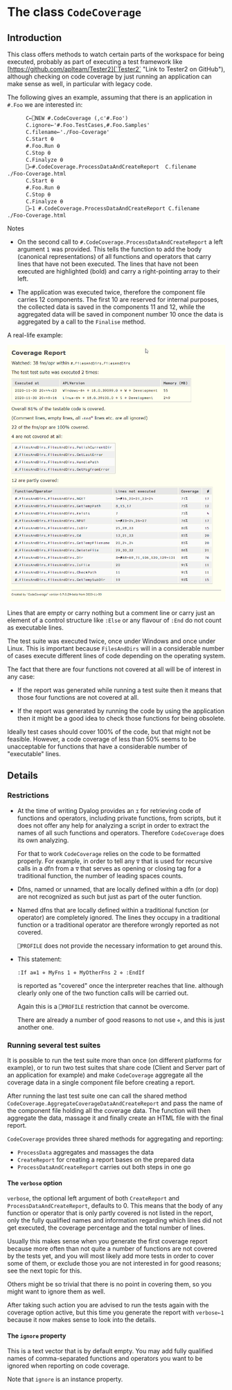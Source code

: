 # The class `CodeCoverage`

## Introduction

This class offers methods to watch certain parts of the workspace for being executed, probably as part of executing
a test framework like [https://github.com/aplteam/Tester2](`Tester2` "Link to Tester2 on GitHub"), although checking
on code coverage by just running an application can make sense as well, in particular with legacy code.

The following gives an example, assuming that there is an application in `#.Foo` we are interested in:

```
      C←⎕NEW #.CodeCoverage (,⊂'#.Foo')
      C.ignore←'#.Foo.TestCases,#.Foo.Samples'
      C.filename←'./Foo-Coverage'
      C.Start ⍬
      #.Foo.Run ⍬
      C.Stop ⍬
      C.Finalyze ⍬
      ⎕←#.CodeCoverage.ProcessDataAndCreateReport  C.filename
./Foo-Coverage.html      
      C.Start ⍬
      #.Foo.Run ⍬
      C.Stop ⍬
      C.Finalyze ⍬
      ⎕←1 #.CodeCoverage.ProcessDataAndCreateReport C.filename      
./Foo-Coverage.html      
```

Notes

* On the second call to `#.CodeCoverage.ProcessDataAndCreateReport` a left argument `1` was provided. This tells the function to add the body (canonical representations) of all functions and operators that carry lines that have not been executed. The lines that have not been executed are highlighted (bold) and carry a right-pointing array to their left.

* The application was executed twice, therefore the component file carries 12 components. The first 10 are reserved for internal purposes, the collected data is saved in the components 11 and 12, while the aggregated data will be saved in component number 10 once the data is aggregated by a call to the `Finalise` method.

A real-life example:

![Example](example.png "Example")

Lines that are empty or carry nothing but a comment line or carry just an element of a control structure like `:Else` or any flavour of `:End` do not count as executable lines.

The test suite was executed twice, once under Windows and once under Linux. This is important because `FilesAndDirs` will in a considerable number of cases execute different lines of code depending on the operating system.

The fact that there are four functions not covered at all will be of interest in any case:

  * If the report was generated while running a test suite then it means that those four functions are not covered at all.
  
  * If the report was generated by running the code by using the application then it might be a good idea to check those functions for being obsolete.
  
Ideally test cases should cover 100% of the code, but that might not be feasible. However, a code coverage of less than 50% seems to be unacceptable for functions that have a considerable number of "executable" lines.



## Details

### Restrictions

* At the time of writing Dyalog provides an `⌶` for retrieving code of functions and operators, including private functions, from scripts, but it does not offer any help for analyzing a script in order to extract the names of all such functions and operators. Therefore `CodeCoverage` does its own analyzing.

  For that to work `CodeCoverage` relies on the code to be formatted properly. For example, in order to tell any `∇` that is used for recursive calls in a dfn from a `∇` that serves as opening or closing tag for a traditional function, the number of leading spaces counts.

* Dfns, named or unnamed, that are locally defined within a dfn (or dop) are not recognized as such but just as part of the outer function.

* Named dfns that are locally defined within a traditional function (or operator) are completely ignored. The lines they occupy in a traditional function or a traditional operator are therefore wrongly reported as not covered. 

  `⎕PROFILE` does not provide the necessary information to get around this.

* This statement:

  ```
  :If a≡1 ⋄ MyFns 1 ⋄ MyOtherFns 2 ⋄ :EndIf
  ```

  is reported as "covered" once the interpreter reaches that line. although clearly only one of the two function calls will be carried out.

  Again this is a `⎕PROFILE` restriction that cannot be overcome.

  There are already a number of good reasons to not use `⋄`, and this is just another one.

### Running several test suites

It is possible to run the test suite more than once (on different platforms for example), or to run two test suites that share code (Client and Server part of an application for example) and make `CodeCoverage` aggregate all the coverage data in a single component file before creating a report.

After running the last test suite one can call the shared method `CodeCoverage.AggregateCoverageDataAndCreateReport` and pass the name of the component file holding all the  coverage data. The function will then aggregate the data, massage it and finally create an HTML file with the final report.

`CodeCoverage` provides three shared methods for aggregating and reporting:

* `ProcessData` aggregates and massages the data
* `CreateReport` for creating a report bases on the prepared data
* `ProcessDataAndCreateReport` carries out both steps in one go

#### The `verbose` option

`verbose`, the optional left argument of both `CreateReport` and `ProcessDataAndCreateReport`, defaults to 0. This means that the body of any function or operator that is only partly covered is not listed in the report, only the fully qualified names and information regarding which lines did not get executed, the coverage percentage and the total number of lines.

Usually this makes sense when you generate the first coverage report because more often than not quite a number of functions are not covered by the tests yet, and you will most likely add more tests in order to cover some of them, or exclude those you are not interested in for good reasons; see the next topic for this.

Others might be so trivial that there is no point in covering them, so you might want to ignore them as well.

After taking such action you are advised to run the tests again with the coverage option active, but this time you generate the report with `verbose←1` because it now makes sense to look into the  details.

#### The `ignore` property

This is a text vector that is by default empty. You may add fully qualified names of comma-separated functions and operators you want to be ignored when reporting on code coverage.

Note that `ignore` is an instance property.